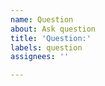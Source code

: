 ```yaml
---
name: Question
about: Ask question
title: 'Question:'
labels: question
assignees: ''

---
```


<!--
Please provide all the details related to your question (e.g. the problem, configuration, example code).
It significantly helps to get fast and relevant answer!

Use backticks to format code blocks with syntax highlight:
```gherkin
// your feature here...
```
```ts
// your typescript code here...
```
-->
